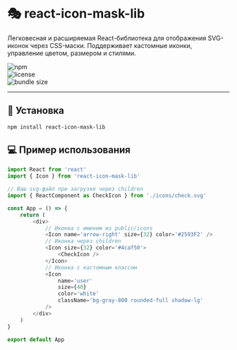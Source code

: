 # 🎭 react-icon-mask-lib

Легковесная и расширяемая React-библиотека для отображения SVG-иконок через CSS-маски. Поддерживает кастомные иконки, управление цветом, размером и стилями.

![npm](https://img.shields.io/npm/v/react-icon-mask-lib)  
![license](https://img.shields.io/npm/l/react-icon-mask-lib)  
![bundle size](https://img.shields.io/bundlephobia/minzip/react-icon-mask-lib)

---

## 🚀 Установка

```bash
npm install react-icon-mask-lib
```

## 💻 Пример использования

```javascript
import React from 'react'
import { Icon } from 'react-icon-mask-lib'

// Ваш svg-файл при загрузке через children
import { ReactComponent as CheckIcon } from './icons/check.svg'

const App = () => {
	return (
		<div>
			// Иконка с именем из public/icons
			<Icon name='arrow-right' size={32} color='#2593F2' />
			// Иконка через children
			<Icon size={32} color='#4caf50'>
				<CheckIcon />
			</Icon>
			// Иконка с кастомным классом
			<Icon
				name='user'
				size={40}
				color='white'
				className='bg-gray-800 rounded-full shadow-lg'
			/>
		</div>
	)
}

export default App
```
